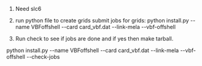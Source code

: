 1)  Need slc6

2) run python file to create grids submit jobs for grids: 
python install.py  --name VBFoffshell  --card card_vbf.dat --link-mela
--vbf-offshell

3) Run check to see if jobs are done and if yes then make tarball. 

python install.py  --name VBFoffshell  --card card_vbf.dat --link-mela
--vbf-offshell --check-jobs

